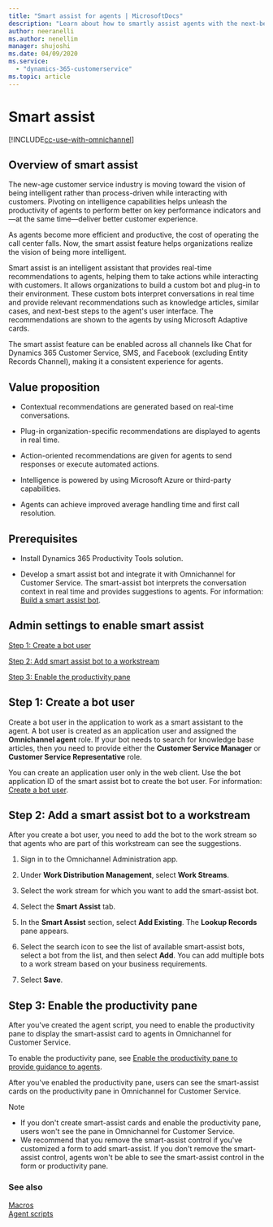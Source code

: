 ```yaml
---
title: "Smart assist for agents | MicrosoftDocs"
description: "Learn about how to smartly assist agents with the next-best steps in the Omnichannel Administration app."
author: neeranelli
ms.author: nenellim
manager: shujoshi
ms.date: 04/09/2020
ms.service: 
  - "dynamics-365-customerservice"
ms.topic: article
---
```


# Smart assist

[!INCLUDE[cc-use-with-omnichannel](../../includes/cc-use-with-omnichannel.md)]

## Overview of smart assist

The new-age customer service industry is moving toward the vision of being intelligent rather than process-driven while interacting with customers. Pivoting on intelligence capabilities helps unleash the productivity of agents to perform better on key performance indicators and&mdash;at the same time&mdash;deliver better customer experience.

As agents become more efficient and productive, the cost of operating the call center falls. Now, the smart assist feature helps organizations realize the vision of being more intelligent.

Smart assist is an intelligent assistant that provides real-time recommendations to agents, helping them to take actions while interacting with customers. It allows organizations to build a custom bot and plug-in to their environment. These custom bots interpret conversations in real time and provide relevant recommendations such as knowledge articles, similar cases, and next-best steps to the agent's user interface. The recommendations are shown to the agents by using Microsoft Adaptive cards.

The smart assist feature can be enabled across all channels like Chat for Dynamics 365 Customer Service, SMS, and Facebook (excluding Entity Records Channel), making it a consistent experience for agents.

## Value proposition

- Contextual recommendations are generated based on real-time conversations.

- Plug-in organization-specific recommendations are displayed to agents in real time.
 
- Action-oriented recommendations are given for agents to send responses or execute automated actions.

- Intelligence is powered by using Microsoft Azure or third-party capabilities.

- Agents can achieve improved average handling time and first call resolution.

## Prerequisites

- Install Dynamics 365 Productivity Tools solution.

- Develop a smart assist bot and integrate it with Omnichannel for Customer Service. The smart-assist bot interprets the conversation context in real time and provides suggestions to agents. For information: [Build a smart assist bot](../developer/how-to/smart-assist-bot.md).

## Admin settings to enable smart assist

[Step 1: Create a bot user](#step-1-create-a-bot-user)

[Step 2: Add smart assist bot to a workstream](#step-2-add-smart-assist-bot-to-a-workstream)

[Step 3: Enable the productivity pane](#step-3-enable-the-productivity-pane)

## Step 1: Create a bot user<a name="step-1-create-a-bot-user"></a>

Create a bot user in the application to work as a smart assistant to the agent. A bot user is created as an application user and assigned the **Omnichannel agent** role. If your bot needs to search for knowledge base articles, then you need to provide either the **Customer Service Manager** or **Customer Service Representative** role.

You can create an application user only in the web client. Use the bot application ID of the smart assist bot to create the bot user. For information: [Create a bot user](configure-bot#step-1-create-a-bot-user).

## Step 2: Add a smart assist bot to a workstream<a name="step-2-add-smart-assist-bot-to-a-workstream"></a>

After you create a bot user, you need to add the bot to the work stream so that agents who are part of this workstream can see the suggestions.

1. Sign in to the Omnichannel Administration app.

2. Under **Work Distribution Management**, select **Work Streams**.

3. Select the work stream for which you want to add the smart-assist bot.

4. Select the **Smart Assist** tab.

5. In the **Smart Assist** section, select **Add Existing**. The **Lookup Records** pane appears.

6. Select the search icon to see the list of available smart-assist bots, select a bot from the list, and then select **Add**.
You can add multiple bots to a work stream based on your business requirements.

7. Select **Save**.

## Step 3: Enable the productivity pane<a name="step-3-enable-productivity-pane"></a>

After you've created the agent script, you need to enable the productivity pane to display the smart-assist card to agents in Omnichannel for Customer Service.

To enable the productivity pane, see [Enable the productivity pane to provide guidance to agents](productivity-pane.md).

After you've enabled the productivity pane, users can see the smart-assist cards on the productivity pane in Omnichannel for Customer Service.

> [!Note]
> - If you don't create smart-assist cards and enable the productivity pane, users won't see the pane in Omnichannel for Customer Service.
> - We recommend that you remove the smart-assist control if you've customized a form to add smart-assist. If you don't remove the smart-assist control, agents won't be able to see the smart-assist control in the form or productivity pane.

### See also

[Macros](macros.md)  
[Agent scripts](agent-scripts.md)